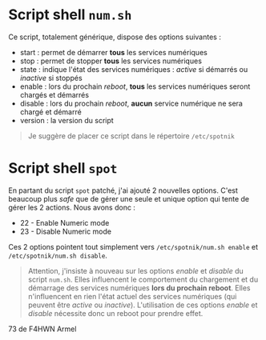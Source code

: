 # Script shell `num.sh`

Ce script, totalement générique, dispose des options suivantes :

* start : permet de démarrer __tous__ les services numériques
* stop : permet de stopper __tous__ les services numériques
* state : indique l'état des services numériques : _active_ si démarrés ou _inactive_ si stoppés
* enable : lors du prochain _reboot_, __tous__ les services numériques seront chargés et démarrés
* disable : lors du prochain _reboot_, __aucun__ service numérique ne sera chargé et démarré
* version : la version du script

> Je suggère de placer ce script dans le répertoire `/etc/spotnik`

# Script shell `spot`

En partant du script `spot` patché, j'ai ajouté 2 nouvelles options. C'est beaucoup plus _safe_ que de gérer une seule et unique option qui tente de gérer les 2 actions. Nous avons donc :

* 22 - Enable Numeric mode
* 23 - Disable Numeric mode

Ces 2 options pointent tout simplement vers `/etc/spotnik/num.sh enable` et `/etc/spotnik/num.sh disable`. 

> Attention, j'insiste à nouveau sur les options _enable_ et _disable_ du script `num.sh`. Elles influencent le comportement du chargement et du démarrage des services numériques __lors du prochain reboot__. Elles n'influencent en rien l'état actuel des services numériques (qui peuvent être _active_ ou _inactive_). L'utilisation de ces options _enable_ et _disable_ nécessite donc un reboot pour prendre effet. 

73 de F4HWN Armel





